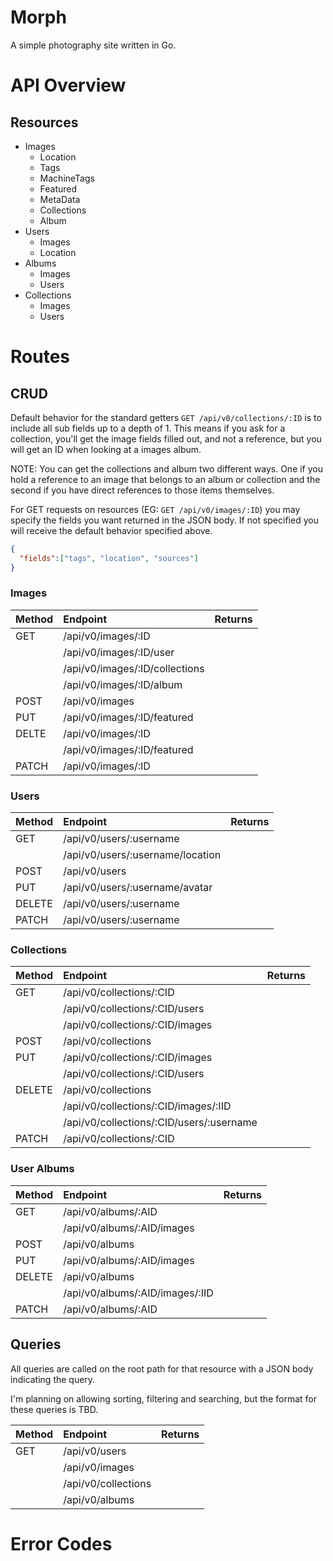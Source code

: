 # Morph

A simple photography site written in Go.

# API Overview

## Resources

* Images
  * Location
  * Tags
  * MachineTags
  * Featured
  * MetaData
  * Collections
  * Album
* Users
  * Images
  * Location
* Albums
  * Images
  * Users
* Collections
  * Images
  * Users

# Routes

## CRUD

Default behavior for the standard getters `GET /api/v0/collections/:ID` is to
include all sub fields up to a depth of 1. This means if you ask for a
collection, you'll get the image fields filled out, and not a reference, but you
will get an ID when looking at a images album.

NOTE: You can get the collections and album two different ways. One if you hold
a reference to an image that belongs to an album or collection and the second if
you have direct references to those items themselves.

For GET requests on resources (EG: `GET /api/v0/images/:ID`) you may specify the
fields you want returned in the JSON body. If not specified you will receive the
default behavior specified above.  

```json
{
  "fields":["tags", "location", "sources"]
}
```

### Images
| Method | Endpoint                       | Returns |
|:-------|:-------------------------------|:--------|
| GET    | /api/v0/images/:ID             |         |
|        | /api/v0/images/:ID/user        |         |
|        | /api/v0/images/:ID/collections |         |
|        | /api/v0/images/:ID/album       |         |
| POST   | /api/v0/images                 |         |
| PUT    | /api/v0/images/:ID/featured    |         |
| DELTE  | /api/v0/images/:ID             |         |
|        | /api/v0/images/:ID/featured    |         |
| PATCH  | /api/v0/images/:ID             |         |

### Users
| Method | Endpoint                         | Returns |
|:-------|:---------------------------------|:--------|
| GET    | /api/v0/users/:username          |         |
|        | /api/v0/users/:username/location |         |
| POST   | /api/v0/users                    |         |
| PUT    | /api/v0/users/:username/avatar   |         |
| DELETE | /api/v0/users/:username          |         |
| PATCH  | /api/v0/users/:username          |         |

### Collections
| Method | Endpoint                                 | Returns |
|:-------|:-----------------------------------------|:--------|
| GET    | /api/v0/collections/:CID                 |         |
|        | /api/v0/collections/:CID/users           |         |
|        | /api/v0/collections/:CID/images          |         |
| POST   | /api/v0/collections                      |         |
| PUT    | /api/v0/collections/:CID/images          |         |
|        | /api/v0/collections/:CID/users           |         |
| DELETE | /api/v0/collections                      |         |
|        | /api/v0/collections/:CID/images/:IID     |         |
|        | /api/v0/collections/:CID/users/:username |         |
| PATCH  | /api/v0/collections/:CID                 |         |

### User Albums
| Method | Endpoint                        | Returns |
|:-------|:--------------------------------|:--------|
| GET    | /api/v0/albums/:AID             |         |
|        | /api/v0/albums/:AID/images      |         |
| POST   | /api/v0/albums                  |         |
| PUT    | /api/v0/albums/:AID/images      |         |
| DELETE | /api/v0/albums                  |         |
|        | /api/v0/albums/:AID/images/:IID |         |
| PATCH  | /api/v0/albums/:AID             |         |


## Queries

All queries are called on the root path for that resource with a JSON body
indicating the query.

I'm planning on allowing sorting, filtering and searching, but the format for
these queries is TBD.

| Method | Endpoint            | Returns |
|:-------|:--------------------|:--------|
| GET    | /api/v0/users       |         |
|        | /api/v0/images      |         |
|        | /api/v0/collections |         |
|        | /api/v0/albums      |         |

# Error Codes
